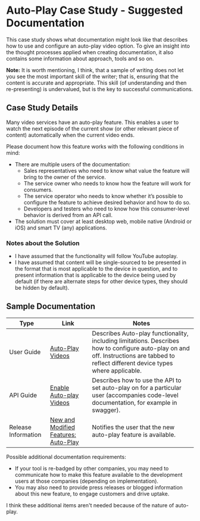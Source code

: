 # Auto-Play Case Study - Suggested Documentation

This case study shows what documentation might look like that describes how to use and configure an auto-play video option. To give an insight into the thought processes applied when creating documentation, it also contains some information about approach, tools and so on.

**Note:** It is worth mentioning, I think, that a sample of writing does not let you see the most important skill of the writer; that is, ensuring that the content is accurate and appropriate. This skill (of understanding and then re-presenting) is undervalued, but is the key to  successful communications.

## Case Study Details

Many video services have an auto-play feature. This enables a user to watch the next episode of the current show (or other relevant piece of content) automatically when the current video ends.

Please document how this feature works with the following conditions in mind:
* There are multiple users of the documentation:
  * Sales representatives who need to know what value the feature will bring to the owner of the service.
  * The service owner who needs to know how the feature will work for consumers.
  * The service operator who needs to know whether it’s possible to configure the feature to achieve desired behavior and how to do so.
  * Developers and testers who need to know how this consumer-level behavior is derived from an API call.
* The solution must cover at least desktop web, mobile native (Android or iOS) and smart TV (any) applications.

### Notes about the Solution

* I have assumed that the functionality will follow YouTube autoplay. 
* I have assumed that content will be single-sourced to be presented in the format that is most applicable to the device in question, and to present information that is applicable to the device being used by default (if there are alternate steps for other device types, they should be hidden by default). 

## Sample Documentation

Type | Link | Notes
--- | --- | --- 
User Guide | [Auto-Play Videos](autoplay.md) | Describes Auto-play functionality, including limitations. Describes how to configure auto-play on and off. Instructions are tabbed to reflect different device types where applicable.
API Guide | [Enable Auto-play Videos](autoplay_api.md) | Describes how to use the API to set auto-play on for a particular user (accompanies code-level documentation, for example in swagger).
Release Information | [New and Modified Features: Auto-Play](autoplay_rn.md) | Notifies the user that the new auto-play feature is available. 

Possible additional documentation requirements: 
* If your tool is re-badged by other companies, you may need to communicate how to make this feature available to the development users at those companies (depending on implementation). 
* You may also need to provide press releases or blogged information about this new feature, to engage customers and drive uptake. 

I think these additional items aren't needed because of the nature of auto-play. 




